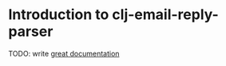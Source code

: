 # Introduction to clj-email-reply-parser

TODO: write [great documentation](http://jacobian.org/writing/what-to-write/)
